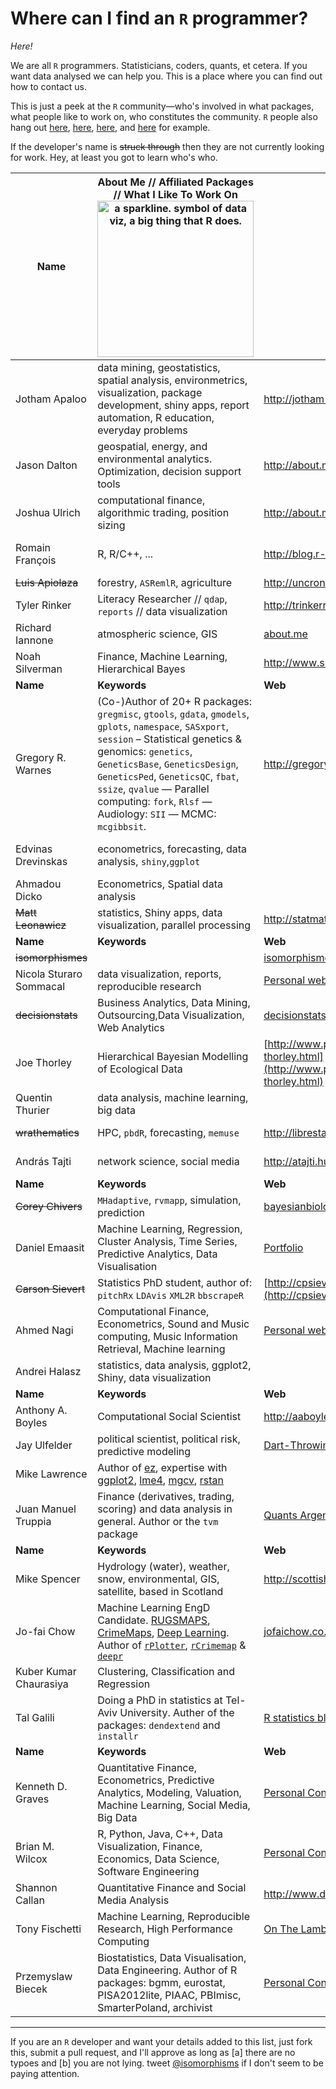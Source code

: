 # Where can I find an `R` programmer?

_Here!_

We are all `R` programmers. Statisticians, coders, quants, et cetera. If you want data analysed we can help you. This is a place where you can find out how to contact us.

This is just a peek at the `R` community&mdash;who's involved in what packages, what people like to work on, who constitutes the community. `R` people also hang out [here](https://twitter.com/search?q=%23Rstats), [here](http://stackoverflow.com/questions/tagged/r), [here](mailto:r-sig-jobs-request@r-project.org), and [here](http://www.google.com/search?q=stat.ethz.ch+pipermail) for example.



If the developer's name is ~~struck through~~ then they are not currently looking for work. Hey, at least you got to learn who's who.
</div>



| Name | About Me // Affiliated Packages // What I Like To Work On <img src="http://upload.wikimedia.org/wikipedia/commons/thumb/8/81/Sparkline_dowjones_new.svg/500px-Sparkline_dowjones_new.svg.png" width="250" title="a sparkline. symbol of data viz, a big thing that R does."/> | Website | Email | <img src="http://cdn.sstatic.net/stackoverflow/img/apple-touch-icon.png" title="StackOverflow: where programmers help each other debug" width="100"/> | <img src="http://github.global.ssl.fastly.net/images/modules/logos_page/GitHub-Mark.png" title="Github: where programmers share code" width="100" /> | <img src="http://scontent-b.xx.fbcdn.net/hphotos-prn2/1157664_10151640961054891_2062775343_n.png" title="R Bloggers: where R programmers share ideas with each other" width="100" /> | <img src="https://abs.twimg.com/a/1380503112/images/resources/twitter-bird-blue-on-white.png" title="Twitter: a worldwide chatroom" width="100" />|
| --- |  ------ | --- | --- | :---: | :---: | :---: | :---: |
| Jotham Apaloo | data mining, geostatistics, spatial analysis, environmetrics, visualization, package development, shiny apps, report automation, R education, everyday problems | http://jotham-city.com [LinkedIn](ca.linkedin.com/in/jothamapaloo) | jotham.apaloo@gmail.com | 
| Jason Dalton | geospatial, energy, and environmental analytics.  Optimization, decision support tools | http://about.me/jasondalton | jason.dalton@azimuth1.com | 
| Joshua Ulrich | computational finance, algorithmic trading, position sizing | http://about.me/joshuaulrich|| [![profile for Joshua Ulrich at Stack Overflow, Q&A for professional and enthusiast programmers](http://stackoverflow.com/users/flair/271616.png "profile for Joshua Ulrich at Stack Overflow, Q&A for professional and enthusiast programmers")](http://stackoverflow.com/users/271616/joshua-ulrich) | https://github.com/joshuaulrich | http://www.r-bloggers.com/author/joshua-ulrich/ | [@joshua_ulrich](https://twitter.com/joshua_ulrich) |
| Romain François | R, R/C++, ... | http://blog.r-enthusiasts.com || [![profile for Romain Francois at Stack Overflow, Q&A for professional and enthusiast programmers](http://stackoverflow.com/users/flair/499163.png "profile for Romain Francois at Stack Overflow, Q&A for professional and enthusiast programmers")](http://stackoverflow.com/users/499163/romain-francois) | https://github.com/romainfrancois | http://blog.r-enthusiasts.com | [@romain_francois](https://twitter.com/romain_francois) |
| ~~Luis Apiolaza~~ | forestry, `ASRemlR`, agriculture | http://uncronopio.org |  | | | [&mdash;](http://www.r-bloggers.com/author/luis/) | [@zentree](http://twitter.com/zentree) | 
| Tyler Rinker | Literacy Researcher // `qdap`, `reports` // data visualization | http://trinkerrstuff.wordpress.com/ | | [![profile for Tyler Rinker at Stack Overflow, Q&A for professional and enthusiast programmers](http://stackoverflow.com/users/flair/1000343.png "profile for Tyler Rinker at Stack Overflow, Q&A for professional and enthusiast programmers")](http://stackoverflow.com/users/1000343/tyler-rinker) | [Github](https://github.com/trinker) | [R Bloggers](http://www.r-bloggers.com/author/tylerrinker/) | [@tylerrinker](https://twitter.com/tylerrinker) |
| Richard Iannone | atmospheric science, GIS | [about.me](http://about.me/rich_i) | | | https://github.com/rich-iannone | | [@riannone](http://twitter.com/riannone) |
|Noah Silverman|Finance, Machine Learning, Hierarchical Bayes|http://www.smartmediacorp.com | | | | | |
|**Name**|**Keywords**|**Web**|**Email**|**SO**|**G**|**R**|**T**|
|Gregory R. Warnes| (Co-)Author of 20+ R packages: `gregmisc`, `gtools`, `gdata`, `gmodels`, `gplots`, `namespace`, `SASxport`, `session` – Statistical genetics & genomics: `genetics`, `GeneticsBase`, `GeneticsDesign`, `GeneticsPed`, `GeneticsQC`, `fbat`, `ssize`, `qvalue` — Parallel computing: `fork`, `Rlsf` — Audiology: `SII` — MCMC: `mcgibbsit`.|http://gregoryrwarnes.com|greg@warnes.net| | ||
| Edvinas Drevinskas | econometrics, forecasting, data analysis, `shiny`,`ggplot`||edvinas.dre@gmail.com|[![profile for Joshua Ulrich at Stack Overflow, Q&A for professional and enthusiast programmers](http://stackoverflow.com/users/flair/2453235.png "profile for Pigeon at Stack Overflow, Q&A for professional and enthusiast programmers")](http://stackoverflow.com/users/2453235/pigeon)|||https://twitter.com/EdwinDre|
| Ahmadou Dicko |Econometrics, Spatial data analysis |  ||[![profile for dickoa at Stack Overflow, Q&A for professional and enthusiast programmers](http://stackoverflow.com/users/flair/592920.png "profile for dickoa at Stack Overflow, Q&A for professional and enthusiast programmers")](http://stackoverflow.com/users/592920/dickoa) | https://github.com/dickoa | | [@dickoah](http://twitter.com/dickoah) |
| ~~Matt Leonawicz~~ | statistics, Shiny apps, data visualization, parallel processing | http://statmatt.com | matt.rstat@gmail.com | | | | [@leonawicz](http://twitter.com/leonawicz) |
|**Name**|**Keywords**|**Web**|**Email**|**SO**|**G**|**R**|**T**|
| ~~isomorphismes~~ | | [isomorphismes](http://isomorphism.es/tagged/R) ||| | [&mdash;](http://www.r-bloggers.com/author/isomorphismes/)  | [@isomorphisms](http://twitter.com/isomorphisms) |
| Nicola Sturaro Sommacal | data visualization, reports, reproducible research |[Personal website (Italian only)](http://www.nicolasturaro.com) | | | [My page](https://github.com/nicolasturaro) | [My posts](http://www.r-bloggers.com/author/nicola-sturaro-sommacal/) | [@nicolasturaro](http://twitter.com/nicolasturaro) |
| ~~decisionstats~~ | Business Analytics, Data Mining, Outsourcing,Data Visualization, Web Analytics| [decisionstats](http://www.decisionstats.com) ||| | | [@poethacker](http://twitter.com/poethacker)
| Joe Thorley | Hierarchical Bayesian Modelling of Ecological Data| [http://www.poissonconsulting.ca/people/joe-thorley.html](http://www.poissonconsulting.ca/people/joe-thorley.html) |joe@poissonconsulting.ca||[https://github.com/poissonconsulting](https://github.com/poissonconsulting) || [@joe_thorley](http://twitter.com/joe_thorley)|
|Quentin Thurier| data analysis, machine learning, big data||quentin.thurier@gmail.com||https://github.com/qthurier|||
| ~~wrathematics~~ | HPC, `pbdR`, forecasting, `memuse` | http://librestats.com/ ||| https://github.com/wrathematics | http://www.r-bloggers.com/author/wrathematics/ ||
| András Tajti | network science, social media | http://atajti.hu|| [![profile for atajti at Stack Overflow, Q&A for professional and enthusiast programmers](http://stackoverflow.com/users/flair/3027274.png "profile for atajti at Stack Overflow, Q&A for professional and enthusiast programmers")](http://stackoverflow.com/users/3027274/atajti) | https://github.com/atajti |  | [@atajti](https://twitter.com/atajti) |
|**Name**|**Keywords**|**Web**|**Email**|**SO**|**G**|**R**|**T**|
| ~~Corey Chivers~~ | `MHadaptive`, `rvmapp`, simulation, prediction | [bayesianbiologist](http://bayesianbiologist.com/) ||| [https://github.com/cjbayesian](https://github.com/cjbayesian) | [&mdash;](http://www.r-bloggers.com/author/corey-chivers/) | [@cjbayesian](http://twitter.com/cjbayesian) |
|Daniel Emaasit| Machine Learning, Regression, Cluster Analysis, Time Series, Predictive Analytics, Data Visualisation|[Portfolio](http://danielemaasit.com/)|daniel.emaasit@gmail.com||https://github.com/emaasit||[@emaasit](http://twitter.com/emaasit) |
| ~~Carson Sievert~~ | Statistics PhD student, author of: `pitchRx` `LDAvis` `XML2R` `bbscrapeR`| [http://cpsievert.github.io/](http://cpsievert.github.io/) ||| [https://github.com/cpsievert](https://github.com/cpsievert) | [&mdash;](http://www.r-bloggers.com/author/corey-chivers/) | [@cpsievert](http://twitter.com/cpsievert) |
| Ahmed Nagi | Computational Finance, Econometrics, Sound and Music computing, Music Information Retrieval, Machine learning |[Personal website](http://lalas.github.io/quantitativeThoughts/) | ahmednagi@gmail.com | &mdash; | https://github.com/lalas/ | [My posts](http://lalas.github.io/quantitativeThoughts/) |  |
| Andrei Halasz | statistics, data analysis, ggplot2, Shiny, data visualization|   | halasz.andrei@gmail.com|   |   |   |   |
|**Name**|**Keywords**|**Web**|**Email**|**SO**|**G**|**R**|**T**|
| Anthony A. Boyles | Computational Social Scientist | http://aaboyles.com | AABoyles@gmail.com | [SO](http://stackexchange.com/users/246792/tony) | [http://github.com/AABoyles](http://github.com/AABoyles) | | [@AABoyles](http://twitter.com/aaboyles) 
| Jay Ulfelder | political scientist, political risk, predictive modeling | [Dart-Throwing Chimp](http://dartthrowingchimp.wordpress.com/) | ulfelder@gmail.com |   | [https://github.com/ulfelder](https://github.com/ulfelder) |   | [@dtchimp](https://twitter.com/dtchimp) |
|Mike Lawrence|Author of [ez](http://cran.r-project.org/web/packages/ez/index.html), expertise with [ggplot2](http://cran.r-project.org/web/packages/ggplot2/index.html),  [lme4](http://cran.r-project.org/web/packages/lme4/index.html),  [mgcv](http://cran.r-project.org/web/packages/mgcv/index.html), [rstan](http://mc-stan.org)|  | mike.lwrnc@gmail.com | [![profile for Mike Lawrence on Stack Exchange, a network of free, community-driven Q&A sites](http://stackexchange.com/users/flair/58413.png "profile for Mike Lawrence on Stack Exchange, a network of free, community-driven Q&A sites")](http://stackexchange.com/users/58413) | http://github.com/mike-lawrence |  | [@MikeLwrnc](http://twitter.com/mikelwrnc)
| Juan Manuel Truppia | Finance (derivatives, trading, scoring) and data analysis in general. Author or the `tvm` package | [Quants Argentina](http://www.quantsargentina.com/) | jmtruppia@gmail.com | [juancentro](http://stackoverflow.com/users/645080/juancentro) | [https://github.com/juancentro](https://github.com/juancentro) | | [@jmtruppia](https://twitter.com/jmtruppia) |
|**Name**|**Keywords**|**Web**|**Email**|**SO**|**G**|**R**|**T**|
| Mike Spencer | Hydrology (water), weather, snow, environmental, GIS, satellite, based in Scotland | http://scottishsnow.wordpress.com | spencer.mike.r@gmail.com | [MikeRSpencer](http://stackoverflow.com/users/2773500/mikerspencer) | [github](https://github.com/mikerspencer) [bitbucket](https://bitbucket.org/mikerspencer) | [R on scottishsnow blog](http://scottishsnow.wordpress.com/tag/r/) | [@MikeRSpencer](https://twitter.com/MikeRSpencer)
| Jo-fai Chow | Machine Learning EngD Candidate. [RUGSMAPS](http://bit.ly/rugsmaps), [CrimeMaps](https://github.com/woobe/useR_2014), [Deep Learning](http://bit.ly/Z9lYVF). Author of [```rPlotter```](http://bit.ly/rPlotter), [```rCrimemap```](http://bit.ly/rCrimemap) & [```deepr```](http://bit.ly/bib_deepr) | [jofaichow.co.uk](http:///www.jofaichow.co.uk) | jofai.chow@gmail.com | | https://github.com/woobe | [Blend it like a Bayesian!](http://blenditbayes.blogspot.co.uk/) | [@matlabulous](https://twitter.com/matlabulous) |
| Kuber Kumar Chaurasiya | Clustering, Classification and Regression || kuberbhu@gmail.com | [outlier](http://stackoverflow.com/users/1645131/outlier) | [kuberiitb](https://github.com/kuberiitb) | | [@kuberasi](https://twitter.com/kuberasi) |
| Tal Galili | Doing a PhD in statistics at Tel-Aviv University. Auther of the packages: `dendextend` and `installr` | [R statistics blog](http://www.r-statistics.com/) | Tal.Galili@gmail.com | [![profile for Tal Galili at Stack Overflow, Q&A for professional and enthusiast programmers](http://stackoverflow.com/users/flair/256662.png "profile for Tyler Rinker at Stack Overflow, Q&A for professional and enthusiast programmers")](http://stackoverflow.com/users/256662/tal-galili) | https://github.com/talgalili | [R Bloggers](http://www.r-bloggers.com/author/tal-galili/) | [@talgalili](https://twitter.com/talgalili) |
|**Name**|**Keywords**|**Web**|**Email**|**SO**|**G**|**R**|**T**|
| Kenneth D. Graves | Quantitative Finance, Econometrics, Predictive Analytics, Modeling, Valuation, Machine Learning, Social Media, Big Data | [Personal Contact Page](http://kennethdgraves.brandyourself.com/)| ken_graves@yahoo.com |   | [https://github.com/majystr](https://github.com/majystr) |   | [@ken_graves](https://twitter.com/ken_graves) |
| Brian M. Wilcox | R, Python, Java, C++, Data Visualization, Finance, Economics, Data Science, Software Engineering  | [Personal Contact Page](http://brianmwilcox.com/)|  |   | [briwilcox](https://github.com/briwilcox) |   | [@Brian_M_Wilcox](https://twitter.com/Brian_M_Wilcox) |
| Shannon Callan | Quantitative Finance and Social Media Analysis | http://www.digitaltrendanalytics.com | smc@digitaltrendanalytics.com | http://stackoverflow.com/users/1736015/scallan | [smc-dta](https://github.com/smc-dta) |  |  |
| Tony Fischetti | Machine Learning, Reproducible Research, High Performance Computing | [On The Lambda](http://www.onthelambda.com)| tony.fischetti@gmail.com |  | [tonyfischetti](https://github.com/tonyfischetti) | [R-bloggers](http://www.r-bloggers.com/author/tony-fischettigmail-com/) | [@tonyfischetti](https://twitter.com/tonyfischetti) |
| Przemyslaw Biecek | Biostatistics, Data Visualisation, Data Engineering. Author of R packages: bgmm, eurostat, PISA2012lite, PIAAC, PBImisc, SmarterPoland, archivist | [Personal Contact Page](http://biecek.pl/)| przemyslaw.biecek@gmail.com | | [github://pbiecek](https://github.com/pbiecek) | [SmarterPoland](http://www.SmarterPoland.pl) | [@smarterpoland](https://twitter.com/smarterpoland) |


------------

If you are an `R` developer and want your details added to this list, just fork this, submit a pull request, and I'll approve as long as [a] there are no typoes and [b] you are not lying. tweet [@isomorphisms](http://twitter.com/isomorphisms) if I don't seem to be paying attention.
